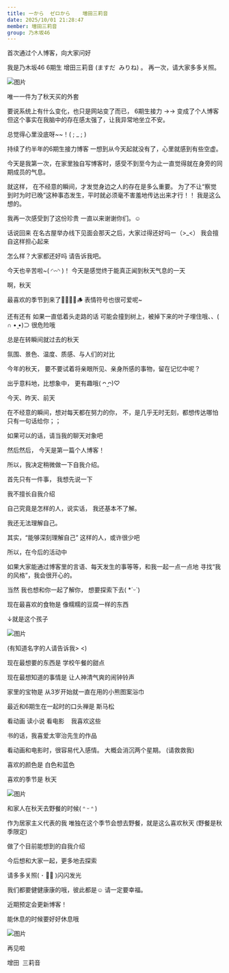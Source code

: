 ```yaml
---
title: 一から  ゼロから    増田三莉音
date: 2025/10/01 21:28:47
member: 増田三莉音
group: 乃木坂46
---
```


首次通过个人博客，向大家问好


我是乃木坂46 6期生 增田三莉音 (ますだ  みりね)
。
再一次，请大家多多关照。




![图片](https://www.nogizaka46.com/files/46/diary/n46/MEMBER/moblog/202510/mob45d2Lu.jpg)

唯一一件为了秋天买的外套






要说系统上有什么变化，也只是网站变了而已，
6期生接力 →→ 变成了个人博客
但这个事实在我脑中的存在感太强了，让我异常地坐立不安。




总觉得心里没底呀~~！( ; _ ; )





持续了约半年的6期生接力博客
一想到从今天起就没有了，心里就感到有些空虚。

今天是我第一次，在家里独自写博客时，感受不到至今为止一直觉得就在身旁的同期成员的气息。



就这样，
在不经意的瞬间，才发觉身边之人的存在是多么重要。
为了不让“察觉到时为时已晚”这种事态发生，平时就必须毫不害羞地传达出来才行！！
我是这么想的。


我再一次感受到了这份珍贵
一直以来谢谢你们。☺️





话说回来
在名古屋举办线下见面会那天之后，大家过得还好吗ー（>_<）
我会擅自这样担心起来

怎么样？大家都还好吗
请告诉我吧。

今天也辛苦啦~( ◜𖥦◝ )！
今天是感觉终于能真正闻到秋天气息的一天




啊，秋天


最喜欢的季节到来了🍠🍁🌰🍇🪵
表情符号也很可爱呢~



还有还有
如果一直低着头走路的话
可能会撞到树上，被掉下来的叶子埋住哦、、( ∩ • ̫•)⊃ 很危险哦




总是在转瞬间就过去的秋天

氛围、景色、温度、质感、与人们的对比

今年的秋天，
要不要试着将亲眼所见、亲身所感的事物，留在记忆中呢？



出乎意料地，比想象中，
更有趣哦( ᴖ ̫ᴖ)♡


今天、昨天、前天

在不经意的瞬间，想对每天都在努力的你，
不，是几乎无时无刻，都想传达哪怕只有一句话给你；；


如果可以的话，请当我的聊天对象吧






然后然后，
今天是第一篇个人博客！

所以，我决定稍微做一下自我介绍。



首先只有一件事，
我想先说一下


我不擅长自我介绍

自己究竟是怎样的人，说实话，
我还基本不了解。

我还无法理解自己。


其实，“能够深刻理解自己”
这样的人，或许很少吧


所以，在今后的活动中

如果大家能通过博客里的言语、每天发生的事等等，和我一起一点一点地
寻找“我的风格”，我会很开心的。

当然
我也想和你一起了解你，
想要探索下去( *ˊᵕˋ)

现在最喜欢的食物是
像糯糯的豆腐一样的东西

↓就是这个孩子

![图片](https://www.nogizaka46.com/files/46/diary/n46/MEMBER/moblog/202510/mobg3bb4G.jpg)


(有知道名字的人请告诉我> <)




现在最想要的东西是
学校午餐的甜点



现在最想知道的事情是
让人神清气爽的闹钟铃声



家里的宝物是
从3岁开始就一直在用的小熊图案浴巾



最近和6期生在一起时的口头禅是
斯马松


看动画
读小说
看电影    我喜欢这些


书的话，我喜爱太宰治先生的作品


看动画和电影时，很容易代入感情。
大概会消沉两个星期。
(请救救我)


喜欢的颜色是
白色和蓝色


喜欢的季节是
秋天


![图片](https://www.nogizaka46.com/files/46/diary/n46/MEMBER/moblog/202510/mobnuGKAh.jpg)

和家人在秋天去野餐的时候( ᐢ ᵕ ᐢ )


作为居家主义代表的我
唯独在这个季节会想去野餐，就是这么喜欢秋天 (野餐是秋季限定)




做了个目前能想到的自我介绍

今后想和大家一起，更多地去探索

请多多关照( ･ ･̥ )闪闪发光



我们都要健健康康的哦，彼此都是☺️
请一定要幸福。



近期预定会更新博客！





能休息的时候要好好休息哦

![图片](https://www.nogizaka46.com/files/46/diary/n46/MEMBER/moblog/202510/mobW1x0FS.jpg)


再见啦



增田  三莉音